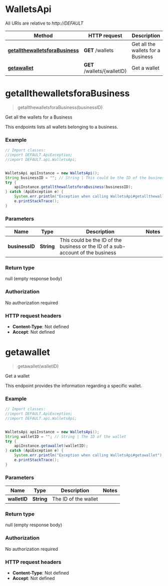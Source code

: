 # WalletsApi

All URIs are relative to *http://DEFAULT*

Method | HTTP request | Description
------------- | ------------- | -------------
[**getallthewalletsforaBusiness**](WalletsApi.md#getallthewalletsforaBusiness) | **GET** /wallets | Get all the wallets for a Business
[**getawallet**](WalletsApi.md#getawallet) | **GET** /wallets/{walletID} | Get a wallet


<a name="getallthewalletsforaBusiness"></a>
# **getallthewalletsforaBusiness**
> getallthewalletsforaBusiness(businessID)

Get all the wallets for a Business

This endpoints lists all wallets belonging to a business.

### Example
```java
// Import classes:
//import DEFAULT.ApiException;
//import DEFAULT.api.WalletsApi;


WalletsApi apiInstance = new WalletsApi();
String businessID = ""; // String | This could be the ID of the business or the ID of a sub-account of the business
try {
    apiInstance.getallthewalletsforaBusiness(businessID);
} catch (ApiException e) {
    System.err.println("Exception when calling WalletsApi#getallthewalletsforaBusiness");
    e.printStackTrace();
}
```

### Parameters

Name | Type | Description  | Notes
------------- | ------------- | ------------- | -------------
 **businessID** | **String**| This could be the ID of the business or the ID of a sub-account of the business |

### Return type

null (empty response body)

### Authorization

No authorization required

### HTTP request headers

 - **Content-Type**: Not defined
 - **Accept**: Not defined

<a name="getawallet"></a>
# **getawallet**
> getawallet(walletID)

Get a wallet

This endpoint provides the information regarding a specific wallet.

### Example
```java
// Import classes:
//import DEFAULT.ApiException;
//import DEFAULT.api.WalletsApi;


WalletsApi apiInstance = new WalletsApi();
String walletID = ""; // String | The ID of the wallet
try {
    apiInstance.getawallet(walletID);
} catch (ApiException e) {
    System.err.println("Exception when calling WalletsApi#getawallet");
    e.printStackTrace();
}
```

### Parameters

Name | Type | Description  | Notes
------------- | ------------- | ------------- | -------------
 **walletID** | **String**| The ID of the wallet |

### Return type

null (empty response body)

### Authorization

No authorization required

### HTTP request headers

 - **Content-Type**: Not defined
 - **Accept**: Not defined

